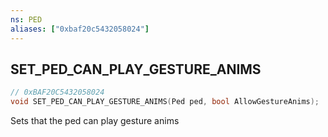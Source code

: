 ```yaml
---
ns: PED
aliases: ["0xbaf20c5432058024"]
---
```

## SET_PED_CAN_PLAY_GESTURE_ANIMS

```c
// 0xBAF20C5432058024
void SET_PED_CAN_PLAY_GESTURE_ANIMS(Ped ped, bool AllowGestureAnims);
```

Sets that the ped can play gesture anims

